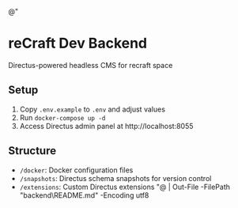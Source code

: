 @"
# reCraft Dev Backend

Directus-powered headless CMS for recraft space

## Setup
1. Copy `.env.example` to `.env` and adjust values
2. Run `docker-compose up -d`
3. Access Directus admin panel at http://localhost:8055

## Structure
- `/docker`: Docker configuration files
- `/snapshots`: Directus schema snapshots for version control
- `/extensions`: Custom Directus extensions
"@ | Out-File -FilePath "backend\README.md" -Encoding utf8